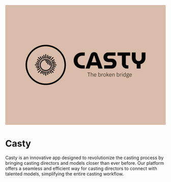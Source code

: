 ![Design](static/images/logo.png)
# Casty
Casty is an innovative app designed to revolutionize the casting process by bringing casting directors and models closer than ever before. Our platform offers a seamless and efficient way for casting directors to connect with talented models, simplifying the entire casting workflow.
